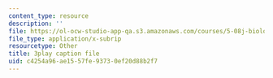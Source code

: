 ```yaml
---
content_type: resource
description: ''
file: https://ol-ocw-studio-app-qa.s3.amazonaws.com/courses/5-08j-biological-chemistry-ii-spring-2016/c4254a96ae1557fe93730ef20d88b2f7_aCdDB6AsnSY.vtt
file_type: application/x-subrip
resourcetype: Other
title: 3play caption file
uid: c4254a96-ae15-57fe-9373-0ef20d88b2f7
---
```

